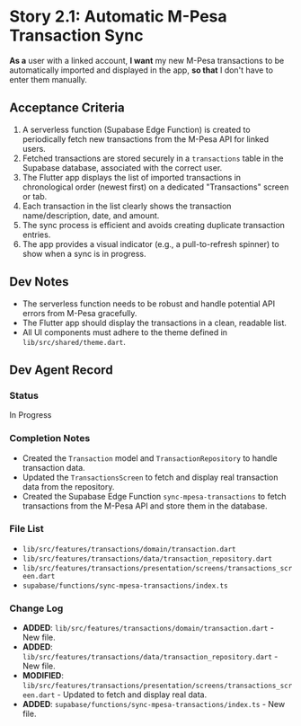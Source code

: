 # Story 2.1: Automatic M-Pesa Transaction Sync

**As a** user with a linked account,
**I want** my new M-Pesa transactions to be automatically imported and displayed in the app,
**so that** I don't have to enter them manually.

## Acceptance Criteria

1.  A serverless function (Supabase Edge Function) is created to periodically fetch new transactions from the M-Pesa API for linked users.
2.  Fetched transactions are stored securely in a `transactions` table in the Supabase database, associated with the correct user.
3.  The Flutter app displays the list of imported transactions in chronological order (newest first) on a dedicated "Transactions" screen or tab.
4.  Each transaction in the list clearly shows the transaction name/description, date, and amount.
5.  The sync process is efficient and avoids creating duplicate transaction entries.
6.  The app provides a visual indicator (e.g., a pull-to-refresh spinner) to show when a sync is in progress.

## Dev Notes

*   The serverless function needs to be robust and handle potential API errors from M-Pesa gracefully.
*   The Flutter app should display the transactions in a clean, readable list.
*   All UI components must adhere to the theme defined in `lib/src/shared/theme.dart`.

## Dev Agent Record

### Status
In Progress

### Completion Notes
- Created the `Transaction` model and `TransactionRepository` to handle transaction data.
- Updated the `TransactionsScreen` to fetch and display real transaction data from the repository.
- Created the Supabase Edge Function `sync-mpesa-transactions` to fetch transactions from the M-Pesa API and store them in the database.

### File List
- `lib/src/features/transactions/domain/transaction.dart`
- `lib/src/features/transactions/data/transaction_repository.dart`
- `lib/src/features/transactions/presentation/screens/transactions_screen.dart`
- `supabase/functions/sync-mpesa-transactions/index.ts`

### Change Log
- **ADDED**: `lib/src/features/transactions/domain/transaction.dart` - New file.
- **ADDED**: `lib/src/features/transactions/data/transaction_repository.dart` - New file.
- **MODIFIED**: `lib/src/features/transactions/presentation/screens/transactions_screen.dart` - Updated to fetch and display real data.
- **ADDED**: `supabase/functions/sync-mpesa-transactions/index.ts` - New file.
